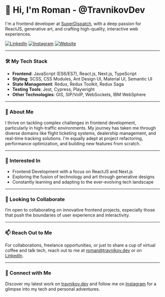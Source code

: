 # 👋 Hi, I'm Roman - @TravnikovDev

I'm a frontend developer at [SuperDispatch](https://superdispatch.com), with a deep passion for ReactJS, generative art, and crafting high-quality, interactive web experiences.

[![LinkedIn](https://img.shields.io/badge/-RomanTravnikov-blue?style=flat-square&logo=Linkedin&logoColor=white&link=https://www.linkedin.com/in/roman-travnikov/)](https://www.linkedin.com/in/roman-travnikov/)
[![Instagram](https://img.shields.io/badge/-travnikov.dev-E4405F?style=flat-square&logo=Instagram&logoColor=white&link=https://www.instagram.com/travnikov.dev/)](https://www.instagram.com/travnikov.dev/)
[![Website](https://img.shields.io/badge/-travnikov.dev-3423A6?style=flat-square&logo=Google-Chrome&logoColor=white&link=https://travnikov.dev)](https://travnikov.dev)

---

### 🛠️ My Tech Stack

- **Frontend**: JavaScript (ES6/ES7), React.js, Next.js, TypeScript
- **Styling**: SCSS, CSS Modules, Ant Design UI, Material UI, Semantic UI
- **State Management**: Redux, Redux Toolkit, Redux Saga
- **Testing Tools**: Jest, Cypress, Playwright
- **Other Technologies**: GIS, SIP/VoIP, WebSockets, IBM WebSphere

---

### 🌱 About Me

I thrive on tackling complex challenges in frontend development, particularly in high-traffic environments. My journey has taken me through diverse domains like flight ticketing systems, dealership management, and real-time tracking solutions. I'm equally adept at project refactoring, performance optimization, and building new features from scratch.

---

### 👀 Interested In

- Frontend Development with a focus on ReactJS and Next.js
- Exploring the fusion of technology and art through generative designs
- Constantly learning and adapting to the ever-evolving tech landscape

---

### 💞️ Looking to Collaborate

I’m open to collaborating on innovative frontend projects, especially those that push the boundaries of user experience and interactivity.

---

### 📫 Reach Out to Me

For collaborations, freelance opportunities, or just to share a cup of virtual coffee and talk tech, reach out to me at roman@travnikov.dev or on [LinkedIn](https://www.linkedin.com/in/roman-travnikov/).

---

### 🤝 Connect with Me

Discover my latest work on [travnikov.dev](https://travnikov.dev) and follow me on [Instagram](https://www.instagram.com/travnikov.dev/) for a glimpse into my tech and personal adventures.


<!---
TravnikovDev/TravnikovDev is a ✨ special ✨ repository because its `README.md` (this file) appears on your GitHub profile.
You can click the Preview link to take a look at your changes.
--->
